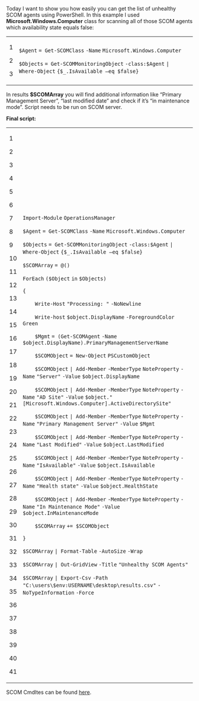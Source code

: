 Today I want to show you how easily you can get the list of unhealthy SCOM agents using PowerShell. In this example I used **Microsoft.Windows.Computer** class for scanning all of those SCOM agents which availability state equals false:

<table><tbody><tr><td><p>1</p><p>2</p><p>3</p></td><td><div><p><code>$Agent</code> <code>= </code><code>Get-SCOMClass</code> <code>-Name</code> <code>Microsoft.Windows.Computer</code></p><p><code>$Objects</code> <code>= </code><code>Get-SCOMMonitoringObject</code> <code>-class</code><code>:</code><code>$Agent</code> <code>| </code><code>Where-Object</code> <code>{</code><code>$_</code><code>.IsAvailable –eq </code><code>$false</code><code>}</code></p></div></td></tr></tbody></table>

In results **$SCOMArray** you will find additional information like “Primary Management Server”, “last modified date” and check if it’s “in maintenance mode”. Script needs to be run on SCOM server.

**Final script:**

<table><tbody><tr><td><p>1</p><p>2</p><p>3</p><p>4</p><p>5</p><p>6</p><p>7</p><p>8</p><p>9</p><p>10</p><p>11</p><p>12</p><p>13</p><p>14</p><p>15</p><p>16</p><p>17</p><p>18</p><p>19</p><p>20</p><p>21</p><p>22</p><p>23</p><p>24</p><p>25</p><p>26</p><p>27</p><p>28</p><p>29</p><p>30</p><p>31</p><p>32</p><p>33</p><p>34</p><p>35</p><p>36</p><p>37</p><p>38</p><p>39</p><p>40</p><p>41</p></td><td><div><p><code>Import-Module</code> <code>OperationsManager</code></p><p><code>$Agent</code> <code>= </code><code>Get-SCOMClass</code> <code>-Name</code> <code>Microsoft.Windows.Computer</code></p><p><code>$Objects</code> <code>= </code><code>Get-SCOMMonitoringObject</code> <code>-class</code><code>:</code><code>$Agent</code> <code>| </code><code>Where-Object</code> <code>{</code><code>$_</code><code>.IsAvailable –eq </code><code>$false</code><code>}</code></p><p><code>$SCOMArray</code> <code>= @()</code></p><p><code>ForEach</code> <code>(</code><code>$Object</code> <code>in</code> <code>$Objects</code><code>)</code></p><p><code>{</code></p><p><code>&nbsp;&nbsp;&nbsp;&nbsp;</code><code>Write-Host</code> <code>"Processing: "</code> <code>-NoNewline</code></p><p><code>&nbsp;&nbsp;&nbsp;&nbsp;</code><code>Write-host</code> <code>$object</code><code>.DisplayName</code> <code>-ForegroundColor</code> <code>Green</code></p><p><code>&nbsp;&nbsp;&nbsp;&nbsp;</code><code>$Mgmt</code> <code>= (</code><code>Get-SCOMAgent</code> <code>-Name</code> <code>$object</code><code>.DisplayName).PrimaryManagementServerName</code></p><p><code>&nbsp;&nbsp;&nbsp;&nbsp;</code><code>$SCOMObject</code> <code>= </code><code>New-Object</code> <code>PSCustomObject</code></p><p><code>&nbsp;&nbsp;&nbsp;&nbsp;</code><code>$SCOMObject</code> <code>| </code><code>Add-Member</code> <code>-MemberType</code> <code>NoteProperty</code> <code>-Name</code> <code>"Server"</code> <code>-Value</code> <code>$object</code><code>.DisplayName</code></p><p><code>&nbsp;&nbsp;&nbsp;&nbsp;</code><code>$SCOMObject</code> <code>| </code><code>Add-Member</code> <code>-MemberType</code> <code>NoteProperty</code> <code>-Name</code> <code>"AD Site"</code> <code>-Value</code> <code>$object</code><code>.</code><code>"[Microsoft.Windows.Computer].ActiveDirectorySite"</code></p><p><code>&nbsp;&nbsp;&nbsp;&nbsp;</code><code>$SCOMObject</code> <code>| </code><code>Add-Member</code> <code>-MemberType</code> <code>NoteProperty</code> <code>-Name</code> <code>"Primary Management Server"</code> <code>-Value</code> <code>$Mgmt</code></p><p><code>&nbsp;&nbsp;&nbsp;&nbsp;</code><code>$SCOMObject</code> <code>| </code><code>Add-Member</code> <code>-MemberType</code> <code>NoteProperty</code> <code>-Name</code> <code>"Last Modified"</code> <code>-Value</code> <code>$object</code><code>.LastModified</code></p><p><code>&nbsp;&nbsp;&nbsp;&nbsp;</code><code>$SCOMObject</code> <code>| </code><code>Add-Member</code> <code>-MemberType</code> <code>NoteProperty</code> <code>-Name</code> <code>"IsAvailable"</code> <code>-Value</code> <code>$object</code><code>.IsAvailable</code></p><p><code>&nbsp;&nbsp;&nbsp;&nbsp;</code><code>$SCOMObject</code> <code>| </code><code>Add-Member</code> <code>-MemberType</code> <code>NoteProperty</code> <code>-Name</code> <code>"Health state"</code> <code>-Value</code> <code>$object</code><code>.HealthState</code></p><p><code>&nbsp;&nbsp;&nbsp;&nbsp;</code><code>$SCOMObject</code> <code>| </code><code>Add-Member</code> <code>-MemberType</code> <code>NoteProperty</code> <code>-Name</code> <code>"In Maintenance Mode"</code> <code>-Value</code> <code>$object</code><code>.InMaintenanceMode</code></p><p><code>&nbsp;&nbsp;&nbsp;&nbsp;</code><code>$SCOMArray</code> <code>+= </code><code>$SCOMObject</code></p><p><code>}</code></p><p><code>$SCOMArray</code> <code>| </code><code>Format-Table</code> <code>-AutoSize</code> <code>-Wrap</code></p><p><code>$SCOMArray</code> <code>| </code><code>Out-GridView</code> <code>-Title</code> <code>"Unhealthy SCOM Agents"</code></p><p><code>$SCOMArray</code> <code>| </code><code>Export-Csv</code> <code>-Path</code> <code>"C:\users\$env:USERNAME\desktop\results.csv"</code> <code>-NoTypeInformation</code> <code>-Force</code></p></div></td></tr></tbody></table>

SCOM Cmdltes can be found [here](https://technet.microsoft.com/en-us/library/hh920227(v=sc.20).aspx).
